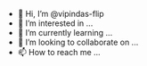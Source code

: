 - 👋 Hi, I’m @vipindas-flip
- 👀 I’m interested in ...
- 🌱 I’m currently learning ...
- 💞️ I’m looking to collaborate on ...
- 📫 How to reach me ...

<!---
vipindas-flip/vipindas-flip is a ✨ special ✨ repository because its `README.md` (this file) appears on your GitHub profile.
You can click the Preview link to take a look at your changes.
--->
